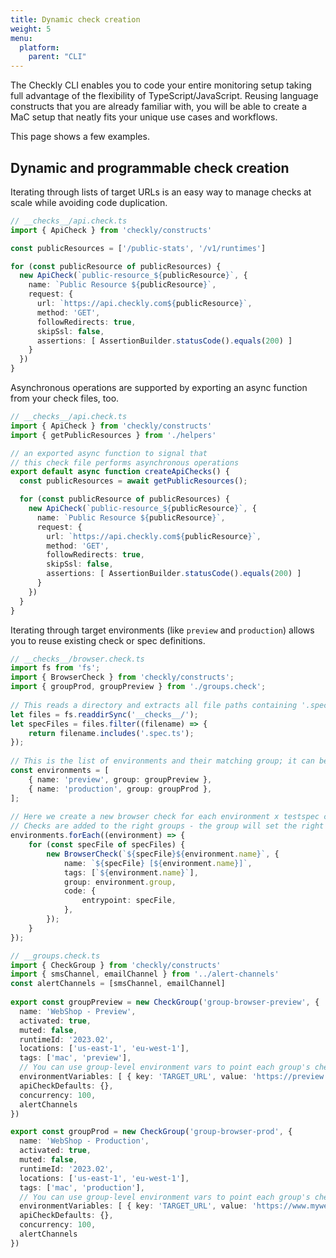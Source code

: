```yaml
---
title: Dynamic check creation
weight: 5
menu:
  platform:
    parent: "CLI"
---
```


The Checkly CLI enables you to code your entire monitoring setup taking full advantage of the flexibility of TypeScript/JavaScript. Reusing language constructs that you are already familiar with, you will be able to create a MaC setup that neatly fits your unique use cases and workflows.

This page shows a few examples.

## Dynamic and programmable check creation

Iterating through lists of target URLs is an easy way to manage checks at scale while avoiding code duplication.

```ts
// __checks__/api.check.ts
import { ApiCheck } from 'checkly/constructs'

const publicResources = ['/public-stats', '/v1/runtimes']

for (const publicResource of publicResources) {
  new ApiCheck(`public-resource_${publicResource}`, {
    name: `Public Resource ${publicResource}`,
    request: {
      url: `https://api.checkly.com${publicResource}`,
      method: 'GET',
      followRedirects: true,
      skipSsl: false,
      assertions: [ AssertionBuilder.statusCode().equals(200) ]
    }
  })
}
```

Asynchronous operations are supported by exporting an async function from your check files, too.

```ts
// __checks__/api.check.ts
import { ApiCheck } from 'checkly/constructs'
import { getPublicResources } from './helpers'

// an exported async function to signal that
// this check file performs asynchronous operations
export default async function createApiChecks() {
  const publicResources = await getPublicResources();

  for (const publicResource of publicResources) {
    new ApiCheck(`public-resource_${publicResource}`, {
      name: `Public Resource ${publicResource}`,
      request: {
        url: `https://api.checkly.com${publicResource}`,
        method: 'GET',
        followRedirects: true,
        skipSsl: false,
        assertions: [ AssertionBuilder.statusCode().equals(200) ]
      }
    })
  }
}
```

Iterating through target environments (like `preview` and `production`) allows you to reuse existing check or spec definitions.

```ts
// __checks__/browser.check.ts
import fs from 'fs';
import { BrowserCheck } from 'checkly/constructs';
import { groupProd, groupPreview } from './groups.check';
​
// This reads a directory and extracts all file paths containing '.spec.ts'
let files = fs.readdirSync('__checks__/');
let specFiles = files.filter((filename) => {
	return filename.includes('.spec.ts');
});
​
// This is the list of environments and their matching group; it can be extended easily
const environments = [
	{ name: 'preview', group: groupPreview },
	{ name: 'production', group: groupProd },
];
​
// Here we create a new browser check for each environment x testspec combination
// Checks are added to the right groups - the group will set the right env variable for the target URL
environments.forEach((environment) => {
	for (const specFile of specFiles) {
		new BrowserCheck(`${specFile}${environment.name}`, {
			name: `${specFile} [${environment.name}]`,
			tags: [`${environment.name}`],
			group: environment.group,
			code: {
				entrypoint: specFile,
			},
		});
	}
});
```

```ts
// __groups.check.ts
import { CheckGroup } from 'checkly/constructs'
import { smsChannel, emailChannel } from '../alert-channels'
const alertChannels = [smsChannel, emailChannel]
​
export const groupPreview = new CheckGroup('group-browser-preview', {
  name: 'WebShop - Preview',
  activated: true,
  muted: false,
  runtimeId: '2023.02',
  locations: ['us-east-1', 'eu-west-1'],
  tags: ['mac', 'preview'],
  // You can use group-level environment vars to point each group's checks to the right target URL
  environmentVariables: [ { key: 'TARGET_URL', value: 'https://preview.mywebsite.com' }],
  apiCheckDefaults: {},
  concurrency: 100,
  alertChannels
})

export const groupProd = new CheckGroup('group-browser-prod', {
  name: 'WebShop - Production',
  activated: true,
  muted: false,
  runtimeId: '2023.02',
  locations: ['us-east-1', 'eu-west-1'],
  tags: ['mac', 'production'],
  // You can use group-level environment vars to point each group's checks to the right target URL
  environmentVariables: [ { key: 'TARGET_URL', value: 'https://www.mywebsite.com' }],
  apiCheckDefaults: {},
  concurrency: 100,
  alertChannels
})
```